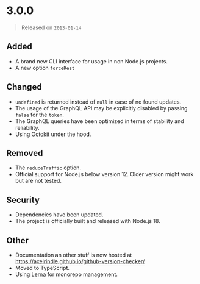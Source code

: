 # 3.0.0

> Released on `2013-01-14`

## Added

- A brand new CLI interface for usage in non Node.js projects.
- A new option `forceRest`

## Changed

- `undefined` is returned instead of `null` in case of no found updates.
- The usage of the GraphQL API may be explicitly disabled by passing `false` for the `token`.
- The GraphQL queries have been optimized in terms of stability and reliability.
- Using [Octokit](https://github.com/octokit) under the hood.

## Removed

- The `reduceTraffic` option.
- Official support for Node.js below version 12. Older version might work but are not tested.

## Security

- Dependencies have been updated.
- The project is officially built and released with Node.js 18.

## Other

- Documentation an other stuff is now hosted at https://axelrindle.github.io/github-version-checker/
- Moved to TypeScript.
- Using [Lerna](https://lerna.js.org/) for monorepo management.
